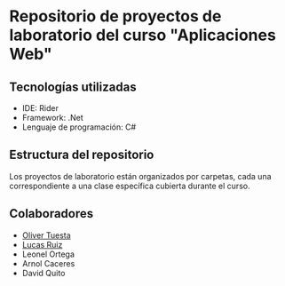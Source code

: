 <h1>Repositorio de proyectos de laboratorio del curso "Aplicaciones Web"</h1>

<h2>Tecnologías utilizadas</h2>
<ul>
	<li>IDE: Rider</li>
	<li>Framework: .Net</li>
	<li>Lenguaje de programación: C#</li>
</ul>

<h2>Estructura del repositorio</h2>
<p>Los proyectos de laboratorio están organizados por carpetas, cada una correspondiente a una clase específica cubierta durante el curso.</p>

<h2>Colaboradores</h3>
<ul>
	<li><a href="https://github.com/oliverTuesta/">Oliver Tuesta</a></li>
	<li><a href="https://github.com/u202110085/">Lucas Ruiz</a></li>
	<li>Leonel Ortega</li>
	<li>Arnol Caceres</li>
	<li>David Quito</li>
</ul>
